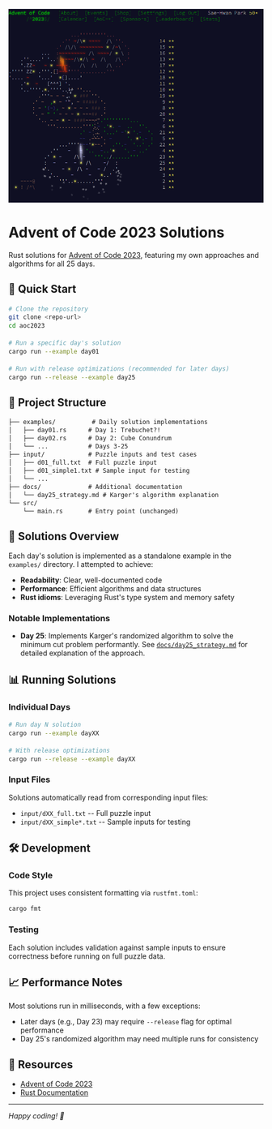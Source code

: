 ![my account's aoc2023 mainpage screenshot](image.png)

# Advent of Code 2023 Solutions

Rust solutions for [Advent of Code 2023](https://adventofcode.com/2023), featuring my own approaches and algorithms for all 25 days.

## 🚀 Quick Start

```bash
# Clone the repository
git clone <repo-url>
cd aoc2023

# Run a specific day's solution
cargo run --example day01

# Run with release optimizations (recommended for later days)
cargo run --release --example day25
```

## 📁 Project Structure

```
├── examples/          # Daily solution implementations
│   ├── day01.rs      # Day 1: Trebuchet?!
│   ├── day02.rs      # Day 2: Cube Conundrum
│   └── ...           # Days 3-25
├── input/            # Puzzle inputs and test cases
│   ├── d01_full.txt  # Full puzzle input
│   ├── d01_simple1.txt # Sample input for testing
│   └── ...
├── docs/             # Additional documentation
│   └── day25_strategy.md # Karger's algorithm explanation
└── src/
    └── main.rs       # Entry point (unchanged)
```

## 🎯 Solutions Overview

Each day's solution is implemented as a standalone example in the `examples/` directory. I attempted to achieve:

- **Readability**: Clear, well-documented code
- **Performance**: Efficient algorithms and data structures
- **Rust idioms**: Leveraging Rust's type system and memory safety

### Notable Implementations

- **Day 25**: Implements Karger's randomized algorithm to solve the minimum cut problem performantly. See [`docs/day25_strategy.md`](docs/day25_strategy.md) for detailed explanation of the approach.

## 📊 Running Solutions

### Individual Days
```bash
# Run day N solution
cargo run --example dayXX

# With release optimizations
cargo run --release --example dayXX
```

### Input Files
Solutions automatically read from corresponding input files:
- `input/dXX_full.txt` -- Full puzzle input
- `input/dXX_simple*.txt` -- Sample inputs for testing

## 🛠️ Development

### Code Style
This project uses consistent formatting via `rustfmt.toml`:
```bash
cargo fmt
```

### Testing
Each solution includes validation against sample inputs to ensure correctness before running on full puzzle data.

## 📈 Performance Notes

Most solutions run in milliseconds, with a few exceptions:
- Later days (e.g., Day 23) may require `--release` flag for optimal performance
- Day 25's randomized algorithm may need multiple runs for consistency

## 🔗 Resources

- [Advent of Code 2023](https://adventofcode.com/2023)
- [Rust Documentation](https://doc.rust-lang.org/)

---

*Happy coding! 🎄*
